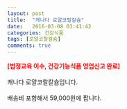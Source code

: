 ```yaml
---
layout: post
title:  "캐나다 로얄코랄칼슘"
date:   2016-03-08 03:41:42
categories: 건강식품
tags: [로얄코랄칼슘]
comments: true
---
```


<strong><span style="color: rgb(255, 0, 0);">[법정교육 이수, 건강기능식품 영업신고 완료]</span></strong>
<br><br>
캐나다 로얄코랄칼슘입니다.
<br><br>
배송비 포함해서 59,000원에 팝니다.
<br>
<br>
<img class="image" src="https://4.bp.blogspot.com/-w8l7bIV1ISA/W_qqU30OpSI/AAAAAAAAA4w/LvEg3KSLZCcHM59fslqLhA8qw4927WULgCLcBGAs/s320/2457345734574.jpg" alt=""/>
<br>
<br>
<img class="image" src="http://www.nbbang.co.kr/images/prddetailimg/HNASAMIN/detail_13.jpg" alt=""/>  